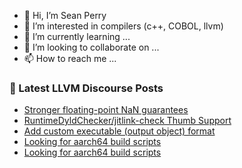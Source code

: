 - 👋 Hi, I’m Sean Perry
- 👀 I’m interested in compilers (c++, COBOL, llvm)
- 🌱 I’m currently learning ...
- 💞️ I’m looking to collaborate on ...
- 📫 How to reach me ...

<!---
s66perry/s66perry is a ✨ special ✨ repository because its `README.md` (this file) appears on your GitHub profile.
You can click the Preview link to take a look at your changes.
--->
### 📕 Latest LLVM Discourse Posts

<!-- DISCOURSE-LLVM:START -->
- [Stronger floating-point NaN guarantees](https://discourse.llvm.org/t/stronger-floating-point-nan-guarantees/72165?page=3#post_60)
- [RuntimeDyldChecker/jitlink-check Thumb Support](https://discourse.llvm.org/t/runtimedyldchecker-jitlink-check-thumb-support/72581#post_3)
- [Add custom executable &lpar;output object&rpar; format](https://discourse.llvm.org/t/add-custom-executable-output-object-format/68552#post_10)
- [Looking for aarch64 build scripts](https://discourse.llvm.org/t/looking-for-aarch64-build-scripts/72568#post_7)
- [Looking for aarch64 build scripts](https://discourse.llvm.org/t/looking-for-aarch64-build-scripts/72568#post_6)
<!-- DISCOURSE-LLVM:END -->

